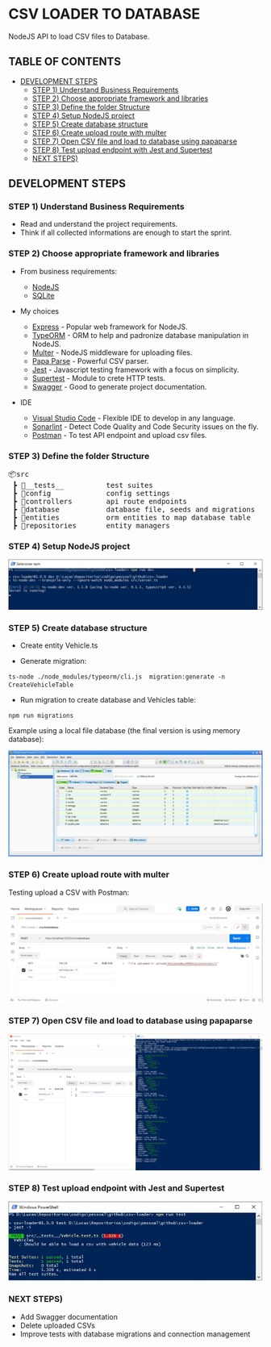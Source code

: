 # CSV LOADER TO DATABASE
NodeJS API to load CSV files to Database.

## TABLE OF CONTENTS
  - [DEVELOPMENT STEPS](#development-steps)
    - [STEP 1) Understand Business Requirements](#step-1-understand-business-requirements)
    - [STEP 2) Choose appropriate framework and libraries](#step-2-choose-appropriate-framework-and-libraries)
    - [STEP 3) Define the folder Structure](#step-3-define-the-folder-structure)
    - [STEP 4) Setup NodeJS project](#step-4-setup-nodejs-project)
    - [STEP 5) Create database structure](#step-5-create-database-structure)
    - [STEP 6) Create upload route with multer](#step-6-create-upload-route-with-multer)
    - [STEP 7) Open CSV file and load to database using papaparse](#step-7-open-csv-file-and-load-to-database-using-papaparse)
    - [STEP 8) Test upload endpoint with Jest and Supertest](#step-8-test-upload-endpoint-with-jest-and-supertest)
    - [NEXT STEPS)](#next-steps)

## DEVELOPMENT STEPS

### STEP 1) Understand Business Requirements
- Read and understand the project requirements.
- Think if all collected informations are enough to start the sprint.

### STEP 2) Choose appropriate framework and libraries

- From business requirements:
  - [NodeJS](https://nodejs.org)
  - [SQLite](https://www.sqlite.org)

- My choices
  - [Express](http://expressjs.com) - Popular web framework for NodeJS.
  - [TypeORM](https://typeorm.io) - ORM to help and padronize database manipulation in NodeJS.
  - [Multer](https://www.npmjs.com/package/multer) - NodeJS middleware for uploading files.
  - [Papa Parse](https://www.papaparse.com) - Powerful CSV parser.
  - [Jest](https://jestjs.io) - Javascript testing framework with a focus on simplicity.
  - [Supertest](https://www.npmjs.com/package/supertest) - Module to crete HTTP tests.
  - [Swagger](https://swagger.io) - Good to generate project documentation.

- IDE
  - [Visual Studio Code](https://code.visualstudio.com) - Flexible IDE to develop in any language.
  - [Sonarlint](https://www.sonarlint.org/vscode) - Detect Code Quality and Code Security issues on the fly.
  - [Postman](https://www.postman.com) - To test API endpoint and upload csv files.

### STEP 3) Define the folder Structure

<pre>
📦src
 ┣ 📂__tests__          test suites
 ┣ 📂config             config settings
 ┣ 📂controllers        api route endpoints
 ┣ 📂database           database file, seeds and migrations
 ┣ 📂entities           orm entities to map database table
 ┣ 📂repositories       entity managers
</pre>

### STEP 4) Setup NodeJS project

![image](/readme_images/first_run.jpg)

### STEP 5) Create database structure

- Create entity Vehicle.ts

- Generate migration:

```shell
ts-node ./node_modules/typeorm/cli.js  migration:generate -n CreateVehicleTable
```

- Run migration to create database and Vehicles table:

```shell
npm run migrations
```

Example using a local file database (the final version is using memory database):

![image](/readme_images/database_migration.jpg)

### STEP 6) Create upload route with multer

Testing upload a CSV with Postman:

![image](/readme_images/upload_csv_to_backend.jpg)

### STEP 7) Open CSV file and load to database using papaparse

![image](/readme_images/load_csv_to_database.jpg)

### STEP 8) Test upload endpoint with Jest and Supertest

![image](/readme_images/out_tests.jpg)

### NEXT STEPS)

- Add Swagger documentation
- Delete uploaded CSVs
- Improve tests with database migrations and connection management